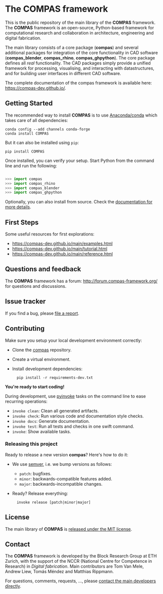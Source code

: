 # The COMPAS framework

This is the public repository of the main library of the **COMPAS** framework.
The **COMPAS** framework is an open-source, Python-based framework for computational research and collaboration in architecture, engineering and digital fabrication.

The main library consists of a core package (**compas**) and several additional
packages for integration of the core functionality in CAD software (**compas_blender**, **compas_rhino**, **compas_ghpython**). The core package defines all *real* functionality.
The CAD packages simply provide a unified framework for processing, visualising, and interacting with datastructures, and for building user interfaces in different CAD software.

The complete documentation of the compas framework is available here: https://compas-dev.github.io/.


## Getting Started

The recommended way to install **COMPAS** is to use [Anaconda/conda](https://conda.io/docs/) which takes care of all dependencies:

    conda config --add channels conda-forge
    conda install COMPAS

But it can also be installed using `pip`:

    pip install COMPAS

Once installed, you can verify your setup. Start Python from the command line and run the following:

```python

>>> import compas
>>> import compas_rhino
>>> import compas_blender
>>> import compas_ghpython

```

Optionally, you can also install from source. Check the [documentation for more details](https://compas-dev.github.io/gettingstarted.html).


## First Steps

Some useful resources for first explorations:

* https://compas-dev.github.io/main/examples.html
* https://compas-dev.github.io/main/tutorial.html
* https://compas-dev.github.io/main/reference.html


## Questions and feedback

The **COMPAS** framework has a forum: http://forum.compas-framework.org/
for questions and discussions.


## Issue tracker

If you find a bug, please [file a report](https://github.com/compas-dev/compas/issues).


## Contributing

Make sure you setup your local development environment correctly:

* Clone the [compas](https://github.com/compas-dev/compas) repository.
* Create a virtual environment.
* Install development dependencies:

        pip install -r requirements-dev.txt

**You're ready to start coding!**

During development, use [pyinvoke](http://docs.pyinvoke.org/) tasks on the
command line to ease recurring operations:

* `invoke clean`: Clean all generated artifacts.
* `invoke check`: Run various code and documentation style checks.
* `invoke docs`: Generate documentation.
* `invoke test`: Run all tests and checks in one swift command.
* `invoke`: Show available tasks.


### Releasing this project

Ready to release a new version **compas**? Here's how to do it:

* We use [semver](http://semver.org), i.e. we bump versions as follows:

  * `patch`: bugfixes.
  * `minor`: backwards-compatible features added.
  * `major`: backwards-incompatible changes.

* Ready? Release everything:

        invoke release [patch|minor|major]


## License

The main library of **COMPAS** is [released under the MIT license](https://compas-dev.github.io/license.html).


## Contact

The **COMPAS** framework is developed by the Block Research Group at ETH Zurich,
with the support of the NCCR (National Centre for Competence in Research) in *Digital fabrication*.
Main contributors are Tom Van Mele, Andrew Liew, Tomás Méndez and Matthias Rippmann.

For questions, comments, requests, ..., please [contact the main developers directly](mailto:van.mele@arch.ethz.ch,liew@arch.ethz.ch,mendez@arch.ethz.ch,rippmann@arch.ethz.ch).
